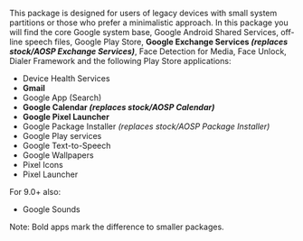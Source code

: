 This package is designed for users of legacy devices with small system partitions or those who prefer a minimalistic approach.
In this package you will find the core Google system base, Google Android Shared Services, off-line speech files, Google Play Store, **Google Exchange Services _(replaces stock/AOSP Exchange Services)_**, Face Detection for Media, Face Unlock, Dialer Framework and the following Play Store applications:

* Device Health Services
* **Gmail**
* Google App (Search)
* **Google Calendar _(replaces stock/AOSP Calendar)_**
* **Google Pixel Launcher**
* Google Package Installer _(replaces stock/AOSP Package Installer)_
* Google Play services
* Google Text-to-Speech
* Google Wallpapers
* Pixel Icons
* Pixel Launcher

For 9.0+ also:
* Google Sounds

Note: Bold apps mark the difference to smaller packages.